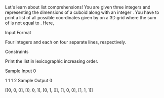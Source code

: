 Let's learn about list comprehensions! You are given three integers  and  representing the dimensions of a cuboid along with an integer . You have to print a list of all possible coordinates given by  on a 3D grid where the sum of  is not equal to . Here, 

Input Format

Four integers  and  each on four separate lines, respectively.

Constraints

Print the list in lexicographic increasing order.

Sample Input 0

1
1
1
2
Sample Output 0

[[0, 0, 0], [0, 0, 1], [0, 1, 0], [1, 0, 0], [1, 1, 1]]
